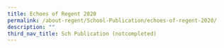 ```yaml
---
title: Echoes of Regent 2020
permalink: /about-regent/School-Publication/echoes-of-regent-2020/
description: ""
third_nav_title: Sch Publication (notcompleted)
---
```


